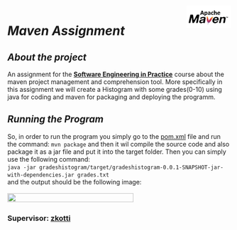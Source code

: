 <img src="images/Apache-maven.jpg" align="right" width=20% height=20% />

# ***Maven Assignment***

## *About the project*

An assignment for the [**Software Engineering in Practice**](https://edu.dmst.aueb.gr/course/view.php?id=77) course about the maven project management and comprehension tool. More specifically in this assignment we will create a Histogram with some grades(0-10) using java for coding and maven for packaging and deploying the programm.

## *Running the Program*

So, in order to run the program you simply go to the [pom.xml](gradeshistogram/pom.xml) file and run the command: ```mvn package``` and then it wil compile the source code and also package it as a jar file and put it into the target folder.
Then you can simply use the following command:<br>
```java -jar gradeshistogram/target/gradeshistogram-0.0.1-SNAPSHOT-jar-with-dependencies.jar grades.txt```
<br>
and the output should be the following image:
<br>
<br>
<img src="images/Grade_Plot.png" width=75% height=75% />

### **Supervisor:** [zkotti](https://github.com/zkotti) 